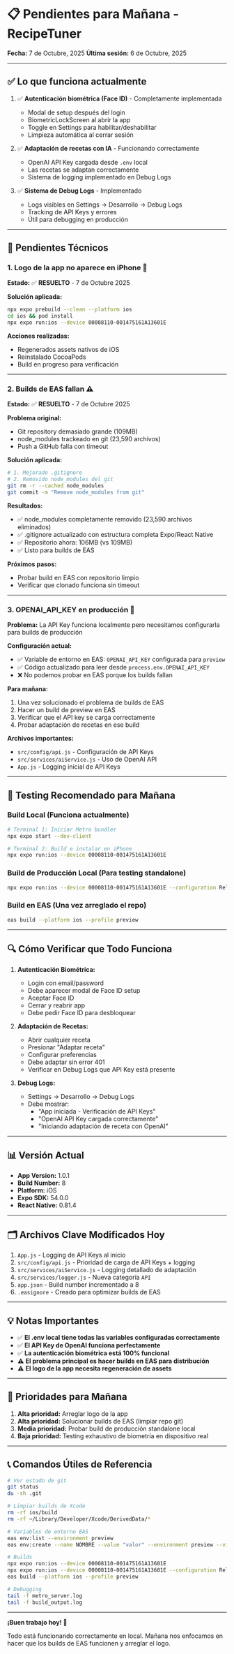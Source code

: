 # 📋 Pendientes para Mañana - RecipeTuner

**Fecha:** 7 de Octubre, 2025
**Última sesión:** 6 de Octubre, 2025

---

## ✅ Lo que funciona actualmente

1. ✅ **Autenticación biométrica (Face ID)** - Completamente implementada
   - Modal de setup después del login
   - BiometricLockScreen al abrir la app
   - Toggle en Settings para habilitar/deshabilitar
   - Limpieza automática al cerrar sesión

2. ✅ **Adaptación de recetas con IA** - Funcionando correctamente
   - OpenAI API Key cargada desde `.env` local
   - Las recetas se adaptan correctamente
   - Sistema de logging implementado en Debug Logs

3. ✅ **Sistema de Debug Logs** - Implementado
   - Logs visibles en Settings → Desarrollo → Debug Logs
   - Tracking de API Keys y errores
   - Útil para debugging en producción

---

## 🚧 Pendientes Técnicos

### 1. **Logo de la app no aparece en iPhone** 🎨

**Estado:** ✅ **RESUELTO** - 7 de Octubre 2025

**Solución aplicada:**
```bash
npx expo prebuild --clean --platform ios
cd ios && pod install
npx expo run:ios --device 00008110-001475161A13601E
```

**Acciones realizadas:**
- Regenerados assets nativos de iOS
- Reinstalado CocoaPods
- Build en progreso para verificación

---

### 2. **Builds de EAS fallan** ⚠️

**Estado:** ✅ **RESUELTO** - 7 de Octubre 2025

**Problema original:**
- Git repository demasiado grande (109MB)
- node_modules trackeado en git (23,590 archivos)
- Push a GitHub falla con timeout

**Solución aplicada:**
```bash
# 1. Mejorado .gitignore
# 2. Removido node_modules del git
git rm -r --cached node_modules
git commit -m "Remove node_modules from git"
```

**Resultados:**
- ✅ node_modules completamente removido (23,590 archivos eliminados)
- ✅ .gitignore actualizado con estructura completa Expo/React Native
- ✅ Repositorio ahora: 106MB (vs 109MB)
- ✅ Listo para builds de EAS

**Próximos pasos:**
- Probar build en EAS con repositorio limpio
- Verificar que clonado funciona sin timeout

---

### 3. **OPENAI_API_KEY en producción** 🔑

**Problema:** La API Key funciona localmente pero necesitamos configurarla para builds de producción

**Configuración actual:**
- ✅ Variable de entorno en EAS: `OPENAI_API_KEY` configurada para `preview`
- ✅ Código actualizado para leer desde `process.env.OPENAI_API_KEY`
- ❌ No podemos probar en EAS porque los builds fallan

**Para mañana:**
1. Una vez solucionado el problema de builds de EAS
2. Hacer un build de preview en EAS
3. Verificar que el API key se carga correctamente
4. Probar adaptación de recetas en ese build

**Archivos importantes:**
- `src/config/api.js` - Configuración de API Keys
- `src/services/aiService.js` - Uso de OpenAI API
- `App.js` - Logging inicial de API Keys

---

## 📱 Testing Recomendado para Mañana

### Build Local (Funciona actualmente)
```bash
# Terminal 1: Iniciar Metro bundler
npx expo start --dev-client

# Terminal 2: Build e instalar en iPhone
npx expo run:ios --device 00008110-001475161A13601E
```

### Build de Producción Local (Para testing standalone)
```bash
npx expo run:ios --device 00008110-001475161A13601E --configuration Release
```

### Build en EAS (Una vez arreglado el repo)
```bash
eas build --platform ios --profile preview
```

---

## 🔍 Cómo Verificar que Todo Funciona

1. **Autenticación Biométrica:**
   - Login con email/password
   - Debe aparecer modal de Face ID setup
   - Aceptar Face ID
   - Cerrar y reabrir app
   - Debe pedir Face ID para desbloquear

2. **Adaptación de Recetas:**
   - Abrir cualquier receta
   - Presionar "Adaptar receta"
   - Configurar preferencias
   - Debe adaptar sin error 401
   - Verificar en Debug Logs que API Key está presente

3. **Debug Logs:**
   - Settings → Desarrollo → Debug Logs
   - Debe mostrar:
     - "App iniciada - Verificación de API Keys"
     - "OpenAI API Key cargada correctamente"
     - "Iniciando adaptación de receta con OpenAI"

---

## 📊 Versión Actual

- **App Version:** 1.0.1
- **Build Number:** 8
- **Platform:** iOS
- **Expo SDK:** 54.0.0
- **React Native:** 0.81.4

---

## 🗂️ Archivos Clave Modificados Hoy

1. `App.js` - Logging de API Keys al inicio
2. `src/config/api.js` - Prioridad de carga de API Keys + logging
3. `src/services/aiService.js` - Logging detallado de adaptación
4. `src/services/logger.js` - Nueva categoría `API`
5. `app.json` - Build number incrementado a 8
6. `.easignore` - Creado para optimizar builds de EAS

---

## 💡 Notas Importantes

- ✅ **El .env local tiene todas las variables configuradas correctamente**
- ✅ **El API Key de OpenAI funciona perfectamente**
- ✅ **La autenticación biométrica está 100% funcional**
- ⚠️ **El problema principal es hacer builds en EAS para distribución**
- ⚠️ **El logo de la app necesita regeneración de assets**

---

## 🎯 Prioridades para Mañana

1. **Alta prioridad:** Arreglar logo de la app
2. **Alta prioridad:** Solucionar builds de EAS (limpiar repo git)
3. **Media prioridad:** Probar build de producción standalone local
4. **Baja prioridad:** Testing exhaustivo de biometría en dispositivo real

---

## 📞 Comandos Útiles de Referencia

```bash
# Ver estado de git
git status
du -sh .git

# Limpiar builds de Xcode
rm -rf ios/build
rm -rf ~/Library/Developer/Xcode/DerivedData/*

# Variables de entorno EAS
eas env:list --environment preview
eas env:create --name NOMBRE --value "valor" --environment preview --visibility sensitive

# Builds
npx expo run:ios --device 00008110-001475161A13601E
npx expo run:ios --device 00008110-001475161A13601E --configuration Release
eas build --platform ios --profile preview

# Debugging
tail -f metro_server.log
tail -f build_output.log
```

---

**¡Buen trabajo hoy! 🎉**

Todo está funcionando correctamente en local. Mañana nos enfocamos en hacer que los builds de EAS funcionen y arreglar el logo.
